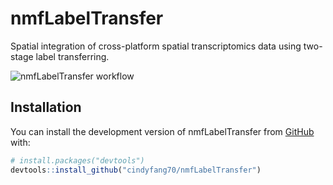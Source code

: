 
<!-- README.md is generated from README.Rmd. Please edit that file -->

# nmfLabelTransfer

<!-- badges: start -->
<!-- badges: end -->

Spatial integration of cross-platform spatial transcriptomics data using
two-stage label transferring.

![nmfLabelTransfer workflow](https://github.com/cindyfang70/nmfLabelTransfer/blob/main/inst/docs/nmfLabelTransferWorkflow.png)
## Installation

You can install the development version of nmfLabelTransfer from
[GitHub](https://github.com/) with:

``` r
# install.packages("devtools")
devtools::install_github("cindyfang70/nmfLabelTransfer")
```
